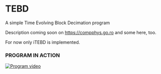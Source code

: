 # TEBD
A simple Time Evolving Block Decimation program

Description coming soon on https://compphys.go.ro and some here, too.

For now only iTEBD is implemented.

### PROGRAM IN ACTION

[![Program video](https://img.youtube.com/vi/KHv_Tu7UIs8/0.jpg)](https://youtu.be/KHv_Tu7UIs8)
